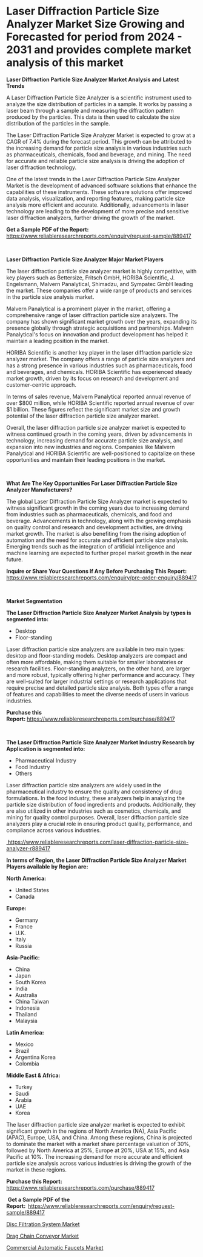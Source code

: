 <p><h1>Laser Diffraction Particle Size Analyzer Market Size Growing and Forecasted for period from 2024 - 2031 and provides complete market analysis of this market</h1></p><p><strong>Laser Diffraction Particle Size Analyzer Market Analysis and Latest Trends</strong></p>
<p><p>A Laser Diffraction Particle Size Analyzer is a scientific instrument used to analyze the size distribution of particles in a sample. It works by passing a laser beam through a sample and measuring the diffraction pattern produced by the particles. This data is then used to calculate the size distribution of the particles in the sample.</p><p>The Laser Diffraction Particle Size Analyzer Market is expected to grow at a CAGR of 7.4% during the forecast period. This growth can be attributed to the increasing demand for particle size analysis in various industries such as pharmaceuticals, chemicals, food and beverage, and mining. The need for accurate and reliable particle size analysis is driving the adoption of laser diffraction technology.</p><p>One of the latest trends in the Laser Diffraction Particle Size Analyzer Market is the development of advanced software solutions that enhance the capabilities of these instruments. These software solutions offer improved data analysis, visualization, and reporting features, making particle size analysis more efficient and accurate. Additionally, advancements in laser technology are leading to the development of more precise and sensitive laser diffraction analyzers, further driving the growth of the market.</p></p>
<p><strong>Get a Sample PDF of the Report:&nbsp;</strong> <a href="https://www.reliableresearchreports.com/enquiry/request-sample/889417">https://www.reliableresearchreports.com/enquiry/request-sample/889417</a></p>
<p>&nbsp;</p>
<p><strong>Laser Diffraction Particle Size Analyzer Major Market Players</strong></p>
<p><p>The laser diffraction particle size analyzer market is highly competitive, with key players such as Bettersize, Fritsch GmbH, HORIBA Scientific, J. Engelsmann, Malvern Panalytical, Shimadzu, and Sympatec GmbH leading the market. These companies offer a wide range of products and services in the particle size analysis market.</p><p>Malvern Panalytical is a prominent player in the market, offering a comprehensive range of laser diffraction particle size analyzers. The company has shown significant market growth over the years, expanding its presence globally through strategic acquisitions and partnerships. Malvern Panalytical's focus on innovation and product development has helped it maintain a leading position in the market.</p><p>HORIBA Scientific is another key player in the laser diffraction particle size analyzer market. The company offers a range of particle size analyzers and has a strong presence in various industries such as pharmaceuticals, food and beverages, and chemicals. HORIBA Scientific has experienced steady market growth, driven by its focus on research and development and customer-centric approach.</p><p>In terms of sales revenue, Malvern Panalytical reported annual revenue of over $800 million, while HORIBA Scientific reported annual revenue of over $1 billion. These figures reflect the significant market size and growth potential of the laser diffraction particle size analyzer market.</p><p>Overall, the laser diffraction particle size analyzer market is expected to witness continued growth in the coming years, driven by advancements in technology, increasing demand for accurate particle size analysis, and expansion into new industries and regions. Companies like Malvern Panalytical and HORIBA Scientific are well-positioned to capitalize on these opportunities and maintain their leading positions in the market.</p></p>
<p>&nbsp;</p>
<p><strong>What Are The Key Opportunities For Laser Diffraction Particle Size Analyzer Manufacturers?</strong></p>
<p><p>The global Laser Diffraction Particle Size Analyzer market is expected to witness significant growth in the coming years due to increasing demand from industries such as pharmaceuticals, chemicals, and food and beverage. Advancements in technology, along with the growing emphasis on quality control and research and development activities, are driving market growth. The market is also benefiting from the rising adoption of automation and the need for accurate and efficient particle size analysis. Emerging trends such as the integration of artificial intelligence and machine learning are expected to further propel market growth in the near future.</p></p>
<p><strong>Inquire or Share Your Questions If Any Before Purchasing This Report:</strong> <a href="https://www.reliableresearchreports.com/enquiry/pre-order-enquiry/889417">https://www.reliableresearchreports.com/enquiry/pre-order-enquiry/889417</a></p>
<p>&nbsp;</p>
<p><strong>Market Segmentation</strong></p>
<p><strong>The Laser Diffraction Particle Size Analyzer Market Analysis by types is segmented into:</strong></p>
<p><ul><li>Desktop</li><li>Floor-standing</li></ul></p>
<p><p>Laser diffraction particle size analyzers are available in two main types: desktop and floor-standing models. Desktop analyzers are compact and often more affordable, making them suitable for smaller laboratories or research facilities. Floor-standing analyzers, on the other hand, are larger and more robust, typically offering higher performance and accuracy. They are well-suited for larger industrial settings or research applications that require precise and detailed particle size analysis. Both types offer a range of features and capabilities to meet the diverse needs of users in various industries.</p></p>
<p><strong>Purchase this Report:&nbsp;</strong><a href="https://www.reliableresearchreports.com/purchase/889417">https://www.reliableresearchreports.com/purchase/889417</a></p>
<p>&nbsp;</p>
<p><strong>The Laser Diffraction Particle Size Analyzer Market Industry Research by Application is segmented into:</strong></p>
<p><ul><li>Pharmaceutical Industry</li><li>Food Industry</li><li>Others</li></ul></p>
<p><p>Laser diffraction particle size analyzers are widely used in the pharmaceutical industry to ensure the quality and consistency of drug formulations. In the food industry, these analyzers help in analyzing the particle size distribution of food ingredients and products. Additionally, they are also utilized in other industries such as cosmetics, chemicals, and mining for quality control purposes. Overall, laser diffraction particle size analyzers play a crucial role in ensuring product quality, performance, and compliance across various industries.</p></p>
<p><a href="https://www.reliableresearchreports.com/laser-diffraction-particle-size-analyzer-r889417">&nbsp;https://www.reliableresearchreports.com/laser-diffraction-particle-size-analyzer-r889417</a></p>
<p><strong>In terms of Region, the Laser Diffraction Particle Size Analyzer Market Players available by Region are:</strong></p>
<p>
    <p> <strong> North America: </strong>
        <ul>
            <li>United States</li>
            <li>Canada</li>
        </ul>
        </p> 
    <p> <strong> Europe: </strong>
        <ul>
            <li>Germany</li>
            <li>France</li>
            <li>U.K.</li>
            <li>Italy</li>
            <li>Russia</li>
        </ul>
        </p> 
    <p> <strong> Asia-Pacific: </strong>
        <ul>
            <li>China</li>
            <li>Japan</li>
            <li>South Korea</li>
            <li>India</li>
            <li>Australia</li>
            <li>China Taiwan</li>
            <li>Indonesia</li>
            <li>Thailand</li>
            <li>Malaysia</li>
        </ul>
        </p> 
    <p> <strong> Latin America: </strong>
        <ul>
            <li>Mexico</li>
            <li>Brazil</li>
            <li>Argentina Korea</li>
            <li>Colombia</li>
        </ul>
        </p> 
    <p> <strong> Middle East & Africa: </strong>
        <ul>
            <li>Turkey</li>
            <li>Saudi</li>
            <li>Arabia</li>
            <li>UAE</li>
            <li>Korea</li>
        </ul>
    </p>
    </p>
<p><p>The laser diffraction particle size analyzer market is expected to exhibit significant growth in the regions of North America (NA), Asia Pacific (APAC), Europe, USA, and China. Among these regions, China is projected to dominate the market with a market share percentage valuation of 30%, followed by North America at 25%, Europe at 20%, USA at 15%, and Asia Pacific at 10%. The increasing demand for more accurate and efficient particle size analysis across various industries is driving the growth of the market in these regions.</p></p>
<p><strong>Purchase this Report: </strong><a href="https://www.reliableresearchreports.com/purchase/889417">https://www.reliableresearchreports.com/purchase/889417</a></p>
<p>&nbsp;<strong>Get a Sample PDF of the Report:&nbsp;&nbsp;</strong><a href="https://www.reliableresearchreports.com/enquiry/request-sample/889417">https://www.reliableresearchreports.com/enquiry/request-sample/889417</a></p>
<p><strong></strong></p>
<p><p><a href="https://github.com/nathandecarvalho/Market-Research-Report-List-2/blob/main/disc-filtration-system-market.md">Disc Filtration System Market</a></p><p><a href="https://github.com/kufem1/Market-Research-Report-List-2/blob/main/drag-chain-conveyor-market.md">Drag Chain Conveyor Market</a></p><p><a href="https://github.com/kosella/Market-Research-Report-List-2/blob/main/commercial-automatic-faucets-market.md">Commercial Automatic Faucets Market</a></p></p>